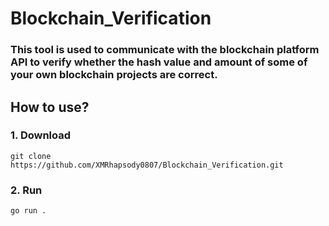 # Blockchain_Verification

### This tool is used to communicate with the blockchain platform API to verify whether the hash value and amount of some of your own blockchain projects are correct.

## How to use?

### 1. Download

```
git clone https://github.com/XMRhapsody0807/Blockchain_Verification.git
```

### 2. Run

```
go run .
```

